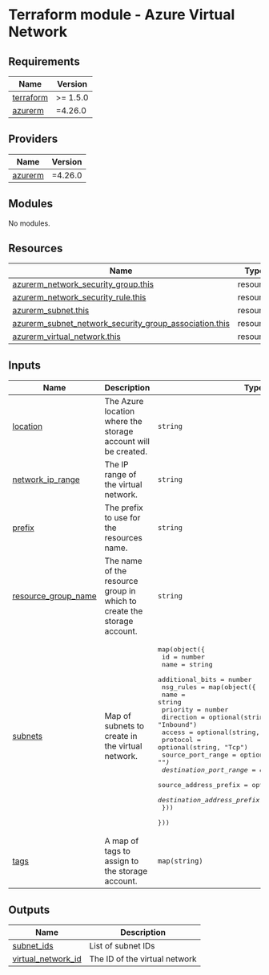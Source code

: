 # Terraform module - Azure Virtual Network

<!-- BEGINNING OF PRE-COMMIT-TERRAFORM DOCS HOOK -->
## Requirements

| Name | Version |
|------|---------|
| <a name="requirement_terraform"></a> [terraform](#requirement\_terraform) | >= 1.5.0 |
| <a name="requirement_azurerm"></a> [azurerm](#requirement\_azurerm) | =4.26.0 |

## Providers

| Name | Version |
|------|---------|
| <a name="provider_azurerm"></a> [azurerm](#provider\_azurerm) | =4.26.0 |

## Modules

No modules.

## Resources

| Name | Type |
|------|------|
| [azurerm_network_security_group.this](https://registry.terraform.io/providers/hashicorp/azurerm/4.26.0/docs/resources/network_security_group) | resource |
| [azurerm_network_security_rule.this](https://registry.terraform.io/providers/hashicorp/azurerm/4.26.0/docs/resources/network_security_rule) | resource |
| [azurerm_subnet.this](https://registry.terraform.io/providers/hashicorp/azurerm/4.26.0/docs/resources/subnet) | resource |
| [azurerm_subnet_network_security_group_association.this](https://registry.terraform.io/providers/hashicorp/azurerm/4.26.0/docs/resources/subnet_network_security_group_association) | resource |
| [azurerm_virtual_network.this](https://registry.terraform.io/providers/hashicorp/azurerm/4.26.0/docs/resources/virtual_network) | resource |

## Inputs

| Name | Description | Type | Default | Required |
|------|-------------|------|---------|:--------:|
| <a name="input_location"></a> [location](#input\_location) | The Azure location where the storage account will be created. | `string` | n/a | yes |
| <a name="input_network_ip_range"></a> [network\_ip\_range](#input\_network\_ip\_range) | The IP range of the virtual network. | `string` | `"10.0.0.0/16"` | no |
| <a name="input_prefix"></a> [prefix](#input\_prefix) | The prefix to use for the resources name. | `string` | n/a | yes |
| <a name="input_resource_group_name"></a> [resource\_group\_name](#input\_resource\_group\_name) | The name of the resource group in which to create the storage account. | `string` | n/a | yes |
| <a name="input_subnets"></a> [subnets](#input\_subnets) | Map of subnets to create in the virtual network. | <pre>map(object({<br/>    id              = number<br/>    name            = string<br/>    additional_bits = number<br/>    nsg_rules = map(object({<br/>      name                       = string<br/>      priority                   = number<br/>      direction                  = optional(string, "Inbound")<br/>      access                     = optional(string, "Deny")<br/>      protocol                   = optional(string, "Tcp")<br/>      source_port_range          = optional(string, "*")<br/>      destination_port_range     = optional(string, "*")<br/>      source_address_prefix      = optional(string, "*")<br/>      destination_address_prefix = optional(string, "*")<br/>    }))<br/>  }))</pre> | n/a | yes |
| <a name="input_tags"></a> [tags](#input\_tags) | A map of tags to assign to the storage account. | `map(string)` | `{}` | no |

## Outputs

| Name | Description |
|------|-------------|
| <a name="output_subnet_ids"></a> [subnet\_ids](#output\_subnet\_ids) | List of subnet IDs |
| <a name="output_virtual_network_id"></a> [virtual\_network\_id](#output\_virtual\_network\_id) | The ID of the virtual network |
<!-- END OF PRE-COMMIT-TERRAFORM DOCS HOOK -->
